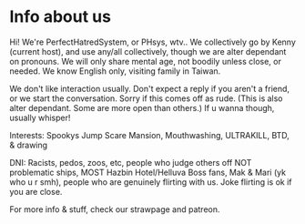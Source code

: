 # Info about us

Hi! We're PerfectHatredSystem, or PHsys, wtv.. We collectively go by Kenny (current host), and use any/all collectively, though we are alter dependant on pronouns. We will only share mental age, not boodily unless close, or needed. We know English only, visiting family in Taiwan. 

We don't like interaction usually. Don't expect a reply if you aren't a friend, or we start the conversation. Sorry if this comes off as rude. (This is also alter dependant. Some are more open than others.) If u wanna though, usually whisper!

Interests: Spookys Jump Scare Mansion, Mouthwashing, ULTRAKILL, BTD, & drawing

DNI: Racists, pedos, zoos, etc, people who judge others off NOT problematic ships, MOST Hazbin Hotel/Helluva Boss fans, Mak & Mari (yk who u r smh), people who are genuinely flirting with us. Joke flirting is ok if you are close.

For more info & stuff, check our strawpage and patreon.
